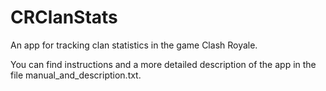 # CRClanStats
An app for tracking clan statistics in the game Clash Royale.

You can find instructions and a more detailed description of the app in the file manual_and_description.txt.
